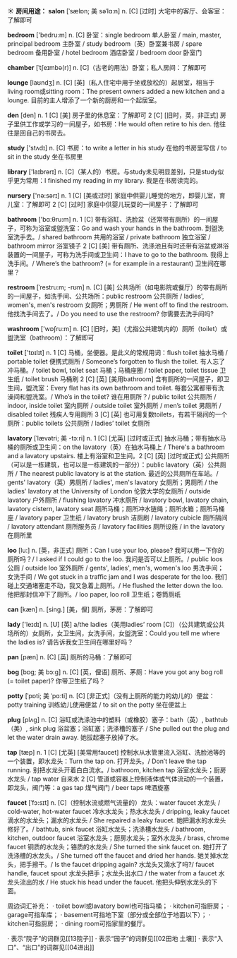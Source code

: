 ☀ <span class="category">**房间用途：**</span>
<span class="vocabulary">**salon**</span> [ˈsælɒn; 美 səˈlɑ:n]
<span class="definition">n. [C] [过时] 大宅中的客厅、会客室：</span>了解即可

<span class="vocabulary">**bedroom**</span> ['bedru:m] 
<span class="definition">n. [C] 卧室：</span>single bedroom 单人卧室 / main, master, principal bedroom 主卧室 / study bedroom（英）卧室兼书房 / spare bedroom 备用卧室 / hotel bedroom 酒店卧室 / bedroom door 卧室门
           
<span class="vocabulary">**chamber**</span> [ˈtʃeɪmbə(r)]
<span class="definition">n. [C]（古老的用法）卧室；私人房间：</span>了解即可

<span class="vocabulary">**lounge**</span> [laʊndӡ] 
<span class="definition">n. [C] [英]（私人住宅中用于坐或放松的）起居室，相当于living room或sitting room：</span>The present owners added a new kitchen and a lounge. 目前的主人增添了一个新的厨房和一个起居室。
           
<span class="vocabulary">**den**</span> [den]
<span class="definition">n. 1 [C] [美] 房子里的休息室：</span>了解即可 <span class="definition">2 [C] [旧时，英，非正式] 房子里供工作或学习的一间屋子，如书房：</span>He would often retire to his den. 他往往是回自己的书房去。

<span class="vocabulary">**study**</span> ['stʌdɪ] 
<span class="definition">n. [C] 书房：</span>to write a letter in his study 在他的书房里写信 / to sit in the study 坐在书房里

<span class="vocabulary">**library**</span> ['laɪbrərɪ] 
<span class="definition">n. [C]（某人的）书房。与study未见明显差别，只是study似乎更为常用：</span>I finished my reading in my library. 我是在书房读完的。

<span class="vocabulary">**nursery**</span> ['nə:sərɪ] 
<span class="definition">n. 1 [C] [美或过时] 家庭中供婴儿睡觉的地方，即婴儿室，育儿室：</span>了解即可 <span class="definition">2 [C] [过时] 家庭中供婴儿玩耍的一间屋子：</span>了解即可

<span class="vocabulary">**bathroom**</span> ['bɑːθru:m] 
<span class="definition">n. 1 [C] 带有浴缸、洗脸盆（还常带有厕所）的一间屋子，可称为浴室或盥洗室：</span>Go and wash your hands in the bathroom. 到盥洗室洗手去。/ shared bathroom 共用的浴室 / private bathroom 独立浴室 / bathroom mirror 浴室镜子 <span class="definition">2 [C] [美] 带有厕所、洗涤池且有时还带有浴盆或淋浴装置的一间屋子，可称为洗手间或卫生间：</span>I have to go to the bathroom. 我得上洗手间。/ Where’s the bathroom? (= for example in a restaurant) 卫生间在哪里？
           
<span class="vocabulary">**restroom**</span> [ˈrestru:m; -rʊm]
<span class="definition">n. [C] [美] 公共场所（如电影院或餐厅）的带有厕所的一间屋子，如洗手间、公共场所：</span>public restroom 公共厕所 / ladies', women's, men's restroom 女厕所；男厕所 / He went off to find the restroom. 他找洗手间去了。/ Do you need to use the restroom? 你需要去洗手间吗?

<span class="vocabulary">**washroom**</span> ['wɒʃru:m] 
<span class="definition">n. [C] [旧时，美]（尤指公共建筑内的）厕所（toilet）或盥洗室（bathroom）：</span>了解即可

<span class="vocabulary">**toilet**</span> ['tɒɪlɪt] 
<span class="definition">n. 1 [C] 马桶，坐便器。是此义的常规用词：</span>flush toilet 抽水马桶 / portable toilet 便携式厕所 / Someone’s forgotten to flush the toilet. 有人忘了冲马桶。/ toilet bowl, toilet seat 马桶；马桶座圈 / toilet paper, toilet tissue 卫生纸 / toilet brush 马桶刷 <span class="definition">2 [C] [英] [美用bathroom] 含有厕所的一间屋子，即卫生间，盥洗室：</span>Every flat has its own bathroom and toilet. 每套公寓都带有洗澡间和盥洗室。/ Who’s in the toilet? 谁在用厕所？/ public toilet 公共厕所 / indoor, inside toilet 室内厕所 / outside toilet 室外厕所 / men’s toilet 男厕所 / disabled toilet 残疾人专用厕所 <span class="definition">3 [C] [英] 也可用复数toilets，有若干隔间的一个厕所：</span>public toilets 公共厕所 / ladies’ toilet 女厕所
         
<span class="vocabulary">**lavatory**</span> [ˈlævətri; 美 -tɔ:ri]
<span class="definition">n. 1 [C] [尤英] [过时或正式] 抽水马桶；带有抽水马桶的厕所或卫生间：</span>on the lavatory（英）在抽水马桶上 / There's a bathroom and a lavatory upstairs. 楼上有浴室和卫生间。<span class="definition">2 [C] [英] [过时或正式] 公共厕所（可以是一栋建筑，也可以是一栋建筑的一部分）：</span>public lavatory（英）公共厕所 / The nearest public lavatory is at the station. 最近的公共厕所在车站。/ gents' lavatory（英）男厕所 / ladies', men's lavatory 女厕所；男厕所 / the ladies' lavatory at the University of London 伦敦大学的女厕所 / outside lavatory 户外厕所 / flushing lavatory 冲水厕所 / lavatory bowl, lavatory chain, lavatory cistern, lavatory seat 厕所马桶；厕所冲水链绳；厕所水箱；厕所马桶座 / lavatory paper 卫生纸 / lavatory brush 洁厕刷 / lavatory cubicle 厕所隔间 / lavatory attendant 厕所服务员 / lavatory facilities 厕所设施 / in the lavatory 在厕所里
           
<span class="vocabulary">**loo**</span> [lu:]
<span class="definition">n. [英，非正式] 厕所：</span>Can I use your loo, please? 我可以用一下你的厕所吗？/ I asked if I could go to the loo. 我问是否可以上厕所。/ public loos 公厕 / outside loo 室外厕所 / gents', ladies', men's, women's loo 男洗手间；女洗手间 / We got stuck in a traffic jam and I was desperate for the loo. 我们碰上交通堵塞走不动，我又急着上厕所。/ He flushed the letter down the loo. 他把那封信冲下了厕所。/ loo paper, loo roll 卫生纸；卷筒厕纸

<span class="vocabulary">**can**</span> [kæn] 
<span class="definition">n. [sing.] [美，俚] 厕所，茅房：</span>了解即可

<span class="vocabulary">**lady**</span> ['leɪdɪ] 
<span class="definition">n. [U] [英] a/the ladies（美用ladies’ room [C]）（公共建筑或公共场所的）女厕所，女卫生间，女洗手间，女盥洗室：</span>Could you tell me where the ladies is? 请告诉我女卫生间在哪里好吗？

<span class="vocabulary">**pan**</span> [pæn] 
<span class="definition">n. [C] [英] 厕所的马桶：</span>了解即可
            
<span class="vocabulary">**bog**</span> [bɒg; 美 bɔ:g]
<span class="definition">n. [C] [英，俚语] 厕所、茅厕：</span>Have you got any bog roll (= toilet paper)? 你带卫生纸了吗？          

<span class="vocabulary">**potty**</span> [ˈpɒti; 美 ˈpɑ:ti]
<span class="definition">n. [C] [非正式]（没有上厕所的能力的幼儿的）便盆：</span>potty training 训练幼儿使用便盆 / to sit on the potty 坐在便盆上

<span class="vocabulary">**plug**</span> [plʌɡ] 
<span class="definition">n. [C] 浴缸或洗涤池中的塑料（或橡胶）塞子：</span>bath（英）, bathtub（美）, sink plug 浴盆塞；浴缸塞；洗涤槽的塞子 / She pulled out the plug and let the water drain away. 她拔起塞子放掉了水。

<span class="vocabulary">**tap**</span> [tæp] 
<span class="definition">n. 1 [C] [尤英] [美常用faucet] 控制水从水管里流入浴缸、洗脸池等的一个装置，即水龙头：</span>Turn the tap on. 打开龙头。/ Don’t leave the tap running. 别把水龙头开着白白流水。/ bathroom, kitchen tap 浴室水龙头；厨房水龙头 / tap water 自来水 <span class="definition">2 [C] 管道或容器上控制液体或气体流动的一个装置，即龙头，阀门等：</span>a gas tap 煤气阀门 / beer taps 啤酒旋塞
           
<span class="vocabulary">**faucet**</span> [ˈfɔ:sɪt]
<span class="definition">n. [C]（控制水流或燃气流量的）龙头：</span>water faucet 水龙头 / cold-water, hot-water faucet 冷水水龙头；热水水龙头 / dripping, leaky faucet 滴水的水龙头；漏水的水龙头 / She repaired a leaky faucet. 她把漏水的水龙头修好了。/ bathtub, sink faucet 浴缸水龙头；洗涤槽水龙头 / bathroom, kitchen, outdoor faucet 浴室水龙头；厨房水龙头；室外水龙头 / brass, chrome faucet 铜质的水龙头；铬质的水龙头 / She turned the sink faucet on. 她打开了洗涤槽的水龙头。/ She turned off the faucet and dried her hands. 她关掉水龙头，把手擦干。/ Is the faucet dripping again? 水龙头又滴水了吗?/ faucet handle, faucet spout 水龙头把手；水龙头出水口 / the water from a faucet 水龙头流出的水 / He stuck his head under the faucet. 他把头伸到水龙头的下面。

周边词汇补充：
· toilet bowl或lavatory bowl也可指马桶；
· kitchen可指厨房；
· garage可指车库；
· basement可指地下室（部分或全部位于地面以下）；
· kitchen可指厨房；
· dining room可指家里的餐厅。

· 表示“院子”的词群见[[13院子]]
· 表示“园子”的词群见[[02田地 土壤]]
· 表示“入口”、“出口”的词群见[[04进出]]
